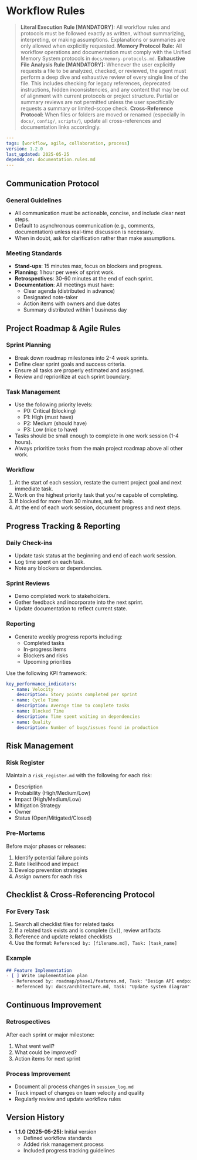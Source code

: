 # Workflow Rules

> **Literal Execution Rule [MANDATORY]:**
> All workflow rules and protocols must be followed exactly as written, without summarizing, interpreting, or making assumptions. Explanations or summaries are only allowed when explicitly requested.
> **Memory Protocol Rule:**
> All workflow operations and documentation must comply with the Unified Memory System protocols in `docs/memory-protocols.md`.
> **Exhaustive File Analysis Rule [MANDATORY]:**
> Whenever the user explicitly requests a file to be analyzed, checked, or reviewed, the agent must perform a deep dive and exhaustive review of every single line of the file. This includes checking for legacy references, deprecated instructions, hidden inconsistencies, and any content that may be out of alignment with current protocols or project structure. Partial or summary reviews are not permitted unless the user specifically requests a summary or limited-scope check.
> **Cross-Reference Protocol:**
> When files or folders are moved or renamed (especially in `docs/`, `config/`, `scripts/`), update all cross-references and documentation links accordingly.

```yaml
---
tags: [workflow, agile, collaboration, process]
version: 1.2.0
last_updated: 2025-05-25
depends_on: documentation.rules.md
---
```

## Communication Protocol

### General Guidelines

- All communication must be actionable, concise, and include clear next steps.
- Default to asynchronous communication (e.g., comments, documentation) unless real-time discussion is necessary.
- When in doubt, ask for clarification rather than make assumptions.

### Meeting Standards

- **Stand-ups**: 15 minutes max, focus on blockers and progress.
- **Planning**: 1 hour per week of sprint work.
- **Retrospectives**: 30-60 minutes at the end of each sprint.
- **Documentation**: All meetings must have:
  - Clear agenda (distributed in advance)
  - Designated note-taker
  - Action items with owners and due dates
  - Summary distributed within 1 business day

## Project Roadmap & Agile Rules

### Sprint Planning

- Break down roadmap milestones into 2-4 week sprints.
- Define clear sprint goals and success criteria.
- Ensure all tasks are properly estimated and assigned.
- Review and reprioritize at each sprint boundary.

### Task Management

- Use the following priority levels:
  - P0: Critical (blocking)
  - P1: High (must have)
  - P2: Medium (should have)
  - P3: Low (nice to have)
- Tasks should be small enough to complete in one work session (1-4 hours).
- Always prioritize tasks from the main project roadmap above all other work.

### Workflow

1. At the start of each session, restate the current project goal and next immediate task.
2. Work on the highest priority task that you're capable of completing.
3. If blocked for more than 30 minutes, ask for help.
4. At the end of each work session, document progress and next steps.

## Progress Tracking & Reporting

### Daily Check-ins

- Update task status at the beginning and end of each work session.
- Log time spent on each task.
- Note any blockers or dependencies.

### Sprint Reviews

- Demo completed work to stakeholders.
- Gather feedback and incorporate into the next sprint.
- Update documentation to reflect current state.

### Reporting

- Generate weekly progress reports including:
  - Completed tasks
  - In-progress items
  - Blockers and risks
  - Upcoming priorities

Use the following KPI framework:

```yaml
key_performance_indicators:
  - name: Velocity
    description: Story points completed per sprint
  - name: Cycle Time
    description: Average time to complete tasks
  - name: Blocked Time
    description: Time spent waiting on dependencies
  - name: Quality
    description: Number of bugs/issues found in production
```

## Risk Management

### Risk Register

Maintain a `risk_register.md` with the following for each risk:

- Description
- Probability (High/Medium/Low)
- Impact (High/Medium/Low)
- Mitigation Strategy
- Owner
- Status (Open/Mitigated/Closed)

### Pre-Mortems

Before major phases or releases:

1. Identify potential failure points
2. Rate likelihood and impact
3. Develop prevention strategies
4. Assign owners for each risk

## Checklist & Cross-Referencing Protocol

### For Every Task

1. Search all checklist files for related tasks
2. If a related task exists and is complete (`[x]`), review artifacts
3. Reference and update related checklists
4. Use the format: `Referenced by: [filename.md], Task: [task_name]`

### Example

```markdown
## Feature Implementation
- [ ] Write implementation plan
  - Referenced by: roadmap/phase1/features.md, Task: "Design API endpoints"
  - Referenced by: docs/architecture.md, Task: "Update system diagram"
```

## Continuous Improvement

### Retrospectives

After each sprint or major milestone:

1. What went well?
2. What could be improved?
3. Action items for next sprint

### Process Improvement

- Document all process changes in `session_log.md`
- Track impact of changes on team velocity and quality
- Regularly review and update workflow rules

## Version History

- **1.1.0 (2025-05-25)**: Initial version
  - Defined workflow standards
  - Added risk management process
  - Included progress tracking guidelines
